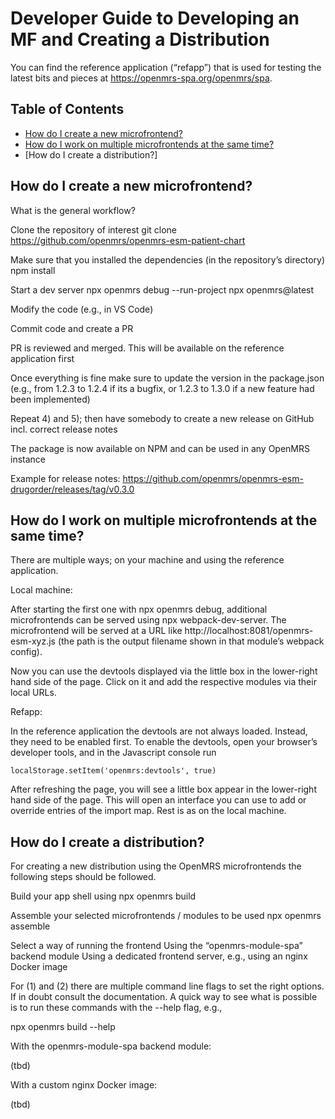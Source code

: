 # Developer Guide to Developing an MF and Creating a Distribution

You can find the reference application (“refapp”) that is used for testing the latest bits and pieces at https://openmrs-spa.org/openmrs/spa.

## Table of Contents

<!-- toc -->

- [How do I create a new microfrontend?](#how-do-i-create-a-new-microfrontend)
- [How do I work on multiple microfrontends at the same time?](#how-do-i-work-on-multiple-microfrontends-at-the-same-time)
- [How do I create a distribution?]

<!-- tocstop -->


## How do I create a new microfrontend?

What is the general workflow?

Clone the repository of interest
git clone https://github.com/openmrs/openmrs-esm-patient-chart 

Make sure that you installed the dependencies (in the repository’s directory)
npm install

Start a dev server
npx openmrs debug --run-project
npx openmrs@latest

Modify the code (e.g., in VS Code)

Commit code and create a PR

PR is reviewed and merged. This will be available on the reference application first

Once everything is fine make sure to update the version in the package.json (e.g., from 1.2.3 to 1.2.4 if its a bugfix, or 1.2.3 to 1.3.0 if a new feature had been implemented)

Repeat 4) and 5); then have somebody to create a new release on GitHub incl. correct release notes

The package is now available on NPM and can be used in any OpenMRS instance

Example for release notes: https://github.com/openmrs/openmrs-esm-drugorder/releases/tag/v0.3.0


## How do I work on multiple microfrontends at the same time?
There are multiple ways; on your machine and using the reference application.

Local machine:

After starting the first one with npx openmrs debug, additional microfrontends can be served using npx webpack-dev-server. The microfrontend will be served at a URL like http://localhost:8081/openmrs-esm-xyz.js (the path is the output filename shown in that module’s webpack config).

Now you can use the devtools displayed via the little box in the lower-right hand side of the page. Click on it and add the respective modules via their local URLs.

Refapp:

In the reference application the devtools are not always loaded. Instead, they need to be enabled first. To enable the devtools, open your browser’s developer tools, and in the Javascript console run 

```
localStorage.setItem('openmrs:devtools', true)
```

After refreshing the page, you will see a little box appear in the lower-right hand side of the page. This will open an interface you can use to add or override entries of the import map. Rest is as on the local machine.


## How do I create a distribution?

For creating a new distribution using the OpenMRS microfrontends the following steps should be followed.

Build your app shell using
npx openmrs build

Assemble your selected microfrontends / modules to be used
npx openmrs assemble

Select a way of running the frontend
Using the “openmrs-module-spa” backend module
Using a dedicated frontend server, e.g., using an nginx Docker image

For (1) and (2) there are multiple command line flags to set the right options. If in doubt consult the documentation. A quick way to see what is possible is to run these commands with the --help flag, e.g.,

npx openmrs build --help

With the openmrs-module-spa backend module:

(tbd)

With a custom nginx Docker image:

(tbd)

